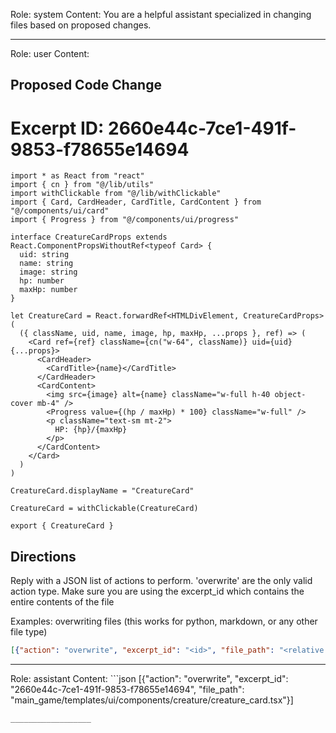 Role: system
Content: You are a helpful assistant specialized in changing files based on proposed changes.
__________________
Role: user
Content: 
## Proposed Code Change
# Excerpt ID: 2660e44c-7ce1-491f-9853-f78655e14694
```main_game/templates/ui/components/creature/creature_card.tsx
import * as React from "react"
import { cn } from "@/lib/utils"
import withClickable from "@/lib/withClickable"
import { Card, CardHeader, CardTitle, CardContent } from "@/components/ui/card"
import { Progress } from "@/components/ui/progress"

interface CreatureCardProps extends React.ComponentPropsWithoutRef<typeof Card> {
  uid: string
  name: string
  image: string
  hp: number
  maxHp: number
}

let CreatureCard = React.forwardRef<HTMLDivElement, CreatureCardProps>(
  ({ className, uid, name, image, hp, maxHp, ...props }, ref) => (
    <Card ref={ref} className={cn("w-64", className)} uid={uid} {...props}>
      <CardHeader>
        <CardTitle>{name}</CardTitle>
      </CardHeader>
      <CardContent>
        <img src={image} alt={name} className="w-full h-40 object-cover mb-4" />
        <Progress value={(hp / maxHp) * 100} className="w-full" />
        <p className="text-sm mt-2">
          HP: {hp}/{maxHp}
        </p>
      </CardContent>
    </Card>
  )
)

CreatureCard.displayName = "CreatureCard"

CreatureCard = withClickable(CreatureCard)

export { CreatureCard }
```

## Directions
Reply with a JSON list of actions to perform. 'overwrite' are the only valid action type. 
Make sure you are using the excerpt_id which contains the entire contents of the file

Examples:
overwriting files (this works for python, markdown, or any other file type)
```json output_example1
[{"action": "overwrite", "excerpt_id": "<id>", "file_path": "<relative file path>"}]
```

__________________
Role: assistant
Content: ```json
[{"action": "overwrite", "excerpt_id": "2660e44c-7ce1-491f-9853-f78655e14694", "file_path": "main_game/templates/ui/components/creature/creature_card.tsx"}]
```
__________________
